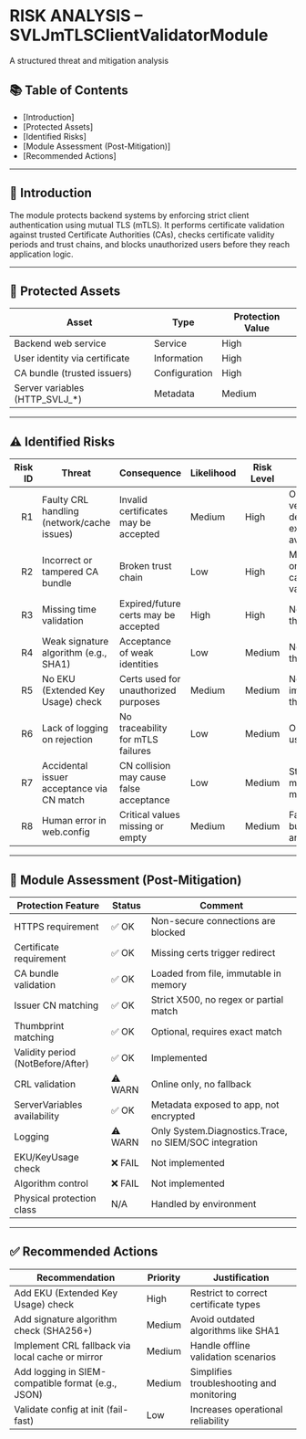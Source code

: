 # RISK ANALYSIS – SVLJmTLSClientValidatorModule
A structured threat and mitigation analysis  

## 📚 Table of Contents

- [Introduction]
- [Protected Assets]
- [Identified Risks]
- [Module Assessment (Post-Mitigation)]
- [Recommended Actions]

---

## 🧩 Introduction

The module protects backend systems by enforcing strict client authentication using mutual TLS (mTLS). It performs certificate validation against trusted Certificate Authorities (CAs), checks certificate validity periods and trust chains, and blocks unauthorized users before they reach application logic.

---

## 🔐 Protected Assets

| Asset                          | Type          | Protection Value |
|-------------------------------|---------------|------------------|
| Backend web service           | Service       | High             |
| User identity via certificate | Information   | High             |
| CA bundle (trusted issuers)   | Configuration | High             |
| Server variables (HTTP_SVLJ_*)| Metadata      | Medium           |

---

## ⚠️ Identified Risks

| Risk ID | Threat                                     | Consequence                             | Likelihood | Risk Level | Comment                                                  |
|--------:|--------------------------------------------|------------------------------------------|------------|------------|----------------------------------------------------------|
| R1      | Faulty CRL handling (network/cache issues) | Invalid certificates may be accepted    | Medium     | High       | Online CRL verification depends on external availability |
| R2      | Incorrect or tampered CA bundle            | Broken trust chain                       | Low        | High       | Misconfiguration or tampering can disable validation     |
| R3      | Missing time validation                    | Expired/future certs may be accepted     | High       | High       | Now mitigated in the module                              |
| R4      | Weak signature algorithm (e.g., SHA1)      | Acceptance of weak identities            | Low        | Medium     | Not checked in this version                              |
| R5      | No EKU (Extended Key Usage) check          | Certs used for unauthorized purposes     | Medium     | Medium     | Not implemented in this version                          |
| R6      | Lack of logging on rejection               | No traceability for mTLS failures        | Low        | Medium     | Only Trace is used                                       |
| R7      | Accidental issuer acceptance via CN match  | CN collision may cause false acceptance  | Low        | Medium     | Strict X500 matching minimizes this                      |
| R8      | Human error in web.config                  | Critical values missing or empty         | Medium     | Medium     | Fallback exists, but some values are essential           |

---

## 🧪 Module Assessment (Post-Mitigation)

| Protection Feature                 | Status  | Comment                                               |
|-----------------------------------|---------|--------------------------------------------------------|
| HTTPS requirement                 | ✅ OK   | Non-secure connections are blocked                     |
| Certificate requirement           | ✅ OK   | Missing certs trigger redirect                         |
| CA bundle validation              | ✅ OK   | Loaded from file, immutable in memory                  |
| Issuer CN matching                | ✅ OK   | Strict X500, no regex or partial match                 |
| Thumbprint matching               | ✅ OK   | Optional, requires exact match                         |
| Validity period (NotBefore/After)| ✅ OK   | Implemented                                            |
| CRL validation                    | ⚠️ WARN | Online only, no fallback                               |
| ServerVariables availability      | ✅ OK   | Metadata exposed to app, not encrypted                 |
| Logging                           | ⚠️ WARN | Only System.Diagnostics.Trace, no SIEM/SOC integration |
| EKU/KeyUsage check                | ❌ FAIL | Not implemented                                        |
| Algorithm control                 | ❌ FAIL | Not implemented                                        |
| Physical protection class         | N/A     | Handled by environment                                 |

---

## ✅ Recommended Actions

| Recommendation                                    | Priority | Justification                             |
|--------------------------------------------------|----------|--------------------------------------------|
| Add EKU (Extended Key Usage) check               | High     | Restrict to correct certificate types      |
| Add signature algorithm check (SHA256+)          | Medium   | Avoid outdated algorithms like SHA1        |
| Implement CRL fallback via local cache or mirror | Medium   | Handle offline validation scenarios        |
| Add logging in SIEM-compatible format (e.g., JSON)| Medium   | Simplifies troubleshooting and monitoring  |
| Validate config at init (fail-fast)              | Low      | Increases operational reliability          |
